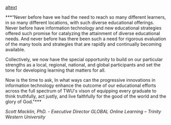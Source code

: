 
[altext](ScottMaklin.jpg)

***“Never before have we had the need to reach so many different   learners, in so many different locations, with such diverse educational offerings. Never before have information technology and new educational strategies offered such promise for catalyzing the attainment of diverse educational needs. And never before has there been such a need for rigorous evaluation of the many tools and strategies that are rapidly and continually becoming available.

Collectively, we now have the special opportunity to build on our particular strengths as a local, regional, national, and global participants and set the tone for developing learning that matters for all.   

Now is the time to ask, In what ways can the progressive innovations in information technology enhance the outcome of our educational efforts across the full spectrum of TWU's vison of equipping every graduate to think truthfully, act justly, and live faithfully for the good of the world and the glory of God."***

_Scott Macklin, PhD. - Executive Director GLOBAL Online Learning – Trinity Western University_
